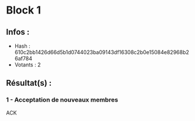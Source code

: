# Block 1

## Infos :
 * Hash : 610c2bb1426d66d5b1d0744023ba09143df16308c2b0e15084e82968b26af784
 * Votants : 2

## Résultat(s) :

### 1 - Acceptation de nouveaux membres

ACK
